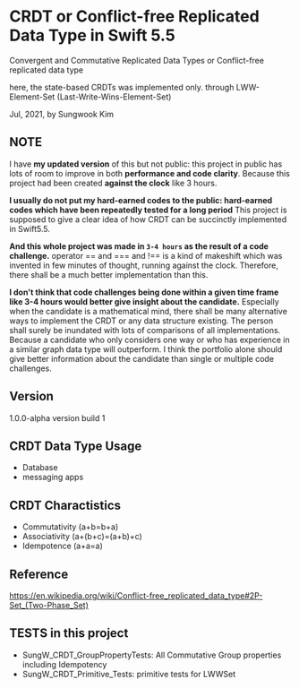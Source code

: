 # CRDT or Conflict-free Replicated Data Type in Swift 5.5
Convergent and Commutative Replicated Data Types or
Conflict-free replicated data type

here, the state-based CRDTs was implemented only.
through LWW-Element-Set (Last-Write-Wins-Element-Set)

Jul, 2021, by Sungwook Kim


## NOTE
I have **my updated version** of this but not public: this project in public has lots of room to improve in both **performance and code clarity**.
 Because this project had been created **against the clock** like 3 hours.

  **I usually do not put my hard-earned codes to the public: hard-earned codes which have been repeatedly tested for a long period**
This project is supposed to give a clear idea of how CRDT can be succinctly implemented in Swift5.5.


**And this whole project was made in `3-4 hours` as the result of a code challenge.**
 operator == and === and !== is a kind of makeshift which was invented in few minutes of thought, running against the clock.
 Therefore, there shall be a much better implementation than this.

**I don't think that code challenges being done within a given time frame like 3-4 hours would better give insight about the candidate.**
Especially when the candidate is a mathematical mind, there shall be many alternative ways to implement the CRDT
 or any data structure existing. The person shall surely be inundated with lots of comparisons of all implementations.
Because a candidate who only considers one way or who has experience in a similar graph data type will outperform.
I think the portfolio alone should give better information about the candidate than single or multiple code challenges.


## Version
1.0.0-alpha version build 1

## CRDT Data Type Usage
- Database
- messaging apps

## CRDT Charactistics

- Commutativity (a+b=b+a)
- Associativity (a+(b+c)=(a+b)+c)
- Idempotence (a+a=a)

## Reference
https://en.wikipedia.org/wiki/Conflict-free_replicated_data_type#2P-Set_(Two-Phase_Set)

## TESTS in this project

- SungW_CRDT_GroupPropertyTests: All Commutative Group properties including Idempotency
- SungW_CRDT_Primitive_Tests: primitive tests for LWWSet



